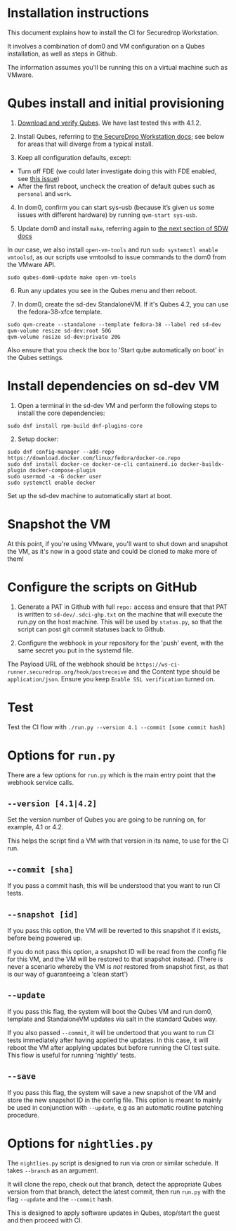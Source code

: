 # Installation instructions

This document explains how to install the CI for Securedrop Workstation.

It involves a combination of dom0 and VM configuration on a Qubes installation, as well as steps in
Github.

The information assumes you'll be running this on a virtual machine such as VMware.

# Qubes install and initial provisioning

1. [Download and verify Qubes](https://workstation.securedrop.org/en/stable/admin/install.html#download-and-verify-qubes-os). We have last tested this with 4.1.2.

2. Install Qubes, referring to
   [the SecureDrop Workstation docs](https://workstation.securedrop.org/en/stable/admin/install.html#install-qubes-os-estimated-wait-time-30-45-minutes);
   see below for areas that will diverge from a typical install.

3. Keep all configuration defaults, except:

- Turn off FDE (we could later investigate doing this with FDE enabled, see
  [this issue](https://github.com/freedomofpress/securedrop/issues/816))
- After the first reboot, uncheck the creation of default qubes such as
  `personal` and `work`.

4. In dom0, confirm you can start sys-usb (because it’s given us some issues with different
hardware) by running `qvm-start sys-usb`.

5. Update dom0 and install `make`, referring again to
[the next section of SDW docs](https://workstation.securedrop.org/en/stable/admin/install.html#apply-dom0-updates-estimated-wait-time-15-30-minutes)

In our case, we also install `open-vm-tools` and run `sudo systemctl enable vmtoolsd`,
as our scripts use vmtoolsd to issue commands to the dom0 from the VMware API.

```
sudo qubes-dom0-update make open-vm-tools
```

6. Run any updates you see in the Qubes menu and then reboot.

7. In dom0, create the sd-dev StandaloneVM. If it's Qubes 4.2, you can use the fedora-38-xfce template.

```
sudo qvm-create --standalone --template fedora-38 --label red sd-dev
qvm-volume resize sd-dev:root 50G
qvm-volume resize sd-dev:private 20G
```

Also ensure that you check the box to 'Start qube automatically on boot' in the Qubes settings.

# Install dependencies on sd-dev VM

1. Open a terminal in the sd-dev VM and perform the following steps to install the core dependencies:

```
sudo dnf install rpm-build dnf-plugins-core
```

2. Setup docker:

```
sudo dnf config-manager --add-repo https://download.docker.com/linux/fedora/docker-ce.repo
sudo dnf install docker-ce docker-ce-cli containerd.io docker-buildx-plugin docker-compose-plugin
sudo usermod -a -G docker user
sudo systemctl enable docker
```

Set up the sd-dev machine to automatically start at boot.

# Snapshot the VM

At this point, if you're using VMware, you'll want to shut down and snapshot the VM, as it's now
in a good state and could be cloned to make more of them!

# Configure the scripts on GitHub

1. Generate a PAT in Github with full `repo:` access and ensure that that PAT is written to 
   `sd-dev/.sdci-ghp.txt` on the machine that will execute the run.py on the host machine.
   This will be used by `status.py`, so that the script can post git commit statuses back to Github.

2. Configure the webhook in your repository for the 'push' event, with the same secret you put in
   the systemd file.

The Payload URL of the webhook should be `https://ws-ci-runner.securedrop.org/hook/postreceive` and
the Content type should be `application/json`. Ensure you keep `Enable SSL verification` turned on.

# Test

Test the CI flow with `./run.py --version 4.1 --commit [some commit hash]`


# Options for `run.py`

There are a few options for `run.py` which is the main entry point that the webhook service calls.

## `--version [4.1|4.2]`

Set the version number of Qubes you are going to be running on, for example, 4.1 or 4.2.

This helps the script find a VM with that version in its name, to use for the CI run.

## `--commit [sha]`

If you pass a commit hash, this will be understood that you want to run CI tests.

## `--snapshot [id]`

If you pass this option, the VM will be reverted to this snapshot if it exists, before being
powered up.

If you do not pass this option, a snapshot ID will be read from the config file for this
VM, and the VM will be restored to that snapshot instead. (There is never a scenario whereby
the VM is *not* restored from snapshot first, as that is our way of guaranteeing a 'clean
start')
 
## `--update`

If you pass this flag, the system will boot the Qubes VM and run dom0, template and StandaloneVM
updates via salt in the standard Qubes way.

If you also passed `--commit`, it will be undertood that you want to run CI tests immediately
after having applied the updates. In this case, it will reboot the VM after applying updates
but before running the CI test suite. This flow is useful for running 'nightly' tests.

## `--save`

If you pass this flag, the system will save a new snapshot of the VM and store the new snapshot
ID in the config file. This option is meant to mainly be used in conjunction with `--update`,
e.g as an automatic routine patching procedure.


# Options for `nightlies.py`

The `nightlies.py` script is designed to run via cron or similar schedule. It takes `--branch` as
an argument.

It will clone the repo, check out that branch, detect the appropriate Qubes version from that
branch, detect the latest commit, then run `run.py` with the flag `--update` and the `--commit`
hash.

This is designed to apply software updates in Qubes, stop/start the guest and then proceed with
CI.
